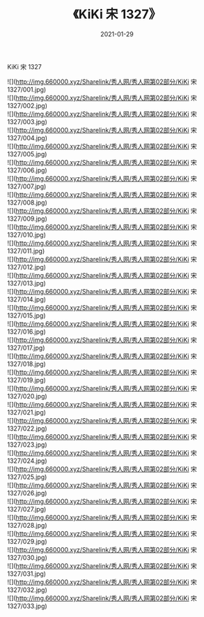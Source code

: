﻿---
layout: post
title:  《KiKi 宋 1327》
date:   2021-01-29
img: http://img.660000.xyz/Sharelink/秀人网/秀人网第02部分/KiKi 宋 1327/000.jpg
categories: [美女, 清纯, 唯美]
---

KiKi 宋 1327

  ![](http://img.660000.xyz/Sharelink/秀人网/秀人网第02部分/KiKi 宋 1327/001.jpg) <br> ![](http://img.660000.xyz/Sharelink/秀人网/秀人网第02部分/KiKi 宋 1327/002.jpg) <br> ![](http://img.660000.xyz/Sharelink/秀人网/秀人网第02部分/KiKi 宋 1327/003.jpg) <br> ![](http://img.660000.xyz/Sharelink/秀人网/秀人网第02部分/KiKi 宋 1327/004.jpg) <br> ![](http://img.660000.xyz/Sharelink/秀人网/秀人网第02部分/KiKi 宋 1327/005.jpg) <br> ![](http://img.660000.xyz/Sharelink/秀人网/秀人网第02部分/KiKi 宋 1327/006.jpg) <br> ![](http://img.660000.xyz/Sharelink/秀人网/秀人网第02部分/KiKi 宋 1327/007.jpg) <br> ![](http://img.660000.xyz/Sharelink/秀人网/秀人网第02部分/KiKi 宋 1327/008.jpg) <br> ![](http://img.660000.xyz/Sharelink/秀人网/秀人网第02部分/KiKi 宋 1327/009.jpg) <br> ![](http://img.660000.xyz/Sharelink/秀人网/秀人网第02部分/KiKi 宋 1327/010.jpg) <br> ![](http://img.660000.xyz/Sharelink/秀人网/秀人网第02部分/KiKi 宋 1327/011.jpg) <br> ![](http://img.660000.xyz/Sharelink/秀人网/秀人网第02部分/KiKi 宋 1327/012.jpg) <br> ![](http://img.660000.xyz/Sharelink/秀人网/秀人网第02部分/KiKi 宋 1327/013.jpg) <br> ![](http://img.660000.xyz/Sharelink/秀人网/秀人网第02部分/KiKi 宋 1327/014.jpg) <br> ![](http://img.660000.xyz/Sharelink/秀人网/秀人网第02部分/KiKi 宋 1327/015.jpg) <br> ![](http://img.660000.xyz/Sharelink/秀人网/秀人网第02部分/KiKi 宋 1327/016.jpg) <br> ![](http://img.660000.xyz/Sharelink/秀人网/秀人网第02部分/KiKi 宋 1327/017.jpg) <br> ![](http://img.660000.xyz/Sharelink/秀人网/秀人网第02部分/KiKi 宋 1327/018.jpg) <br> ![](http://img.660000.xyz/Sharelink/秀人网/秀人网第02部分/KiKi 宋 1327/019.jpg) <br> ![](http://img.660000.xyz/Sharelink/秀人网/秀人网第02部分/KiKi 宋 1327/020.jpg) <br> ![](http://img.660000.xyz/Sharelink/秀人网/秀人网第02部分/KiKi 宋 1327/021.jpg) <br> ![](http://img.660000.xyz/Sharelink/秀人网/秀人网第02部分/KiKi 宋 1327/022.jpg) <br> ![](http://img.660000.xyz/Sharelink/秀人网/秀人网第02部分/KiKi 宋 1327/023.jpg) <br> ![](http://img.660000.xyz/Sharelink/秀人网/秀人网第02部分/KiKi 宋 1327/024.jpg) <br> ![](http://img.660000.xyz/Sharelink/秀人网/秀人网第02部分/KiKi 宋 1327/025.jpg) <br> ![](http://img.660000.xyz/Sharelink/秀人网/秀人网第02部分/KiKi 宋 1327/026.jpg) <br> ![](http://img.660000.xyz/Sharelink/秀人网/秀人网第02部分/KiKi 宋 1327/027.jpg) <br> ![](http://img.660000.xyz/Sharelink/秀人网/秀人网第02部分/KiKi 宋 1327/028.jpg) <br> ![](http://img.660000.xyz/Sharelink/秀人网/秀人网第02部分/KiKi 宋 1327/029.jpg) <br> ![](http://img.660000.xyz/Sharelink/秀人网/秀人网第02部分/KiKi 宋 1327/030.jpg) <br> ![](http://img.660000.xyz/Sharelink/秀人网/秀人网第02部分/KiKi 宋 1327/031.jpg) <br> ![](http://img.660000.xyz/Sharelink/秀人网/秀人网第02部分/KiKi 宋 1327/032.jpg) <br> ![](http://img.660000.xyz/Sharelink/秀人网/秀人网第02部分/KiKi 宋 1327/033.jpg) <br>